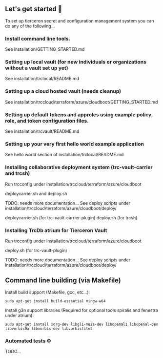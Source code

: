 ﻿
## Let's get started 🔧 
To set up tierceron secret and configuration management system you can do any of the following...

### Install command line tools.
See installation/GETTING_STARTED.md

### Setting up local vault (for new individuals or organizations without a vault set up yet)
See installation/trclocal/README.md

### Setting up a cloud hosted vault (needs cleanup)
See installation/trccloud/terraform/azure/cloudboot/GETTING_STARTED.md

### Setting up default tokens and approles using example policy, role, and token configuration files.
See installation/trcvault/README.md

### Setting up your very first hello world example application
See hello world section of installation/trclocal/README.md

### Installing collaborative deployment system (trc-vault-carrier and trcsh)
Run trcconfig under installation/trccloud/terraform/azure/cloudboot

deploycarrier.sh and deploy.sh

TODO: needs more documentation...
See deploy scripts under installation/trccloud/terraform/azure/cloudboot/deploy/

deploycarrier.sh (for trc-vault-carrier-plugin)
deploy.sh (for trcsh)

### Installing TrcDb atrium for Tierceron Vault
Run trcconfig under installation/trccloud/terraform/azure/cloudboot

deploy.sh (for trc-vault-plugin)

TODO: needs more documentation...
See deploy scripts under installation/trccloud/terraform/azure/cloudboot/deploy/

## Command line building (via Makefile)
Install build support (Makefile, gcc, etc...):  
```
sudo apt-get install build-essential mingw-w64 
```

Install g3n support libraries (Required for optional tools spiralis and fenestra under atrium):  
```
sudo apt-get install xorg-dev libgl1-mesa-dev libopenal1 libopenal-dev libvorbis0a libvorbis-dev libvorbisfile3  
```


### Automated tests ⚙
TODO...


